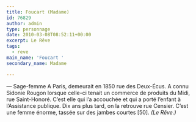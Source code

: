 ```yaml
---
title: Foucart (Madame)
id: 76829
author: admin
type: personnage
date: 2010-03-08T08:52:11+00:00
excerpt: Le Rêve
tags:
  - reve
main_name: 'Foucart '
secondary_name: Madame

---
```

— Sage-femme A Paris, demeurait en 1850 rue des Deux-Écus. A connu Sidonie Rougon lorsque celle-ci tenait un commerce de produits du Midi, rue Saint-Honoré. C&rsquo;est elle qui l&rsquo;a accouchée et qui a porté l&rsquo;enfant à l&rsquo;Assistance publique. Dix ans plus tard, on la retrouve rue Censier. C&rsquo;est une femme énorme, tassée sur des jambes courtes [50]. _(Le Rêve.)_